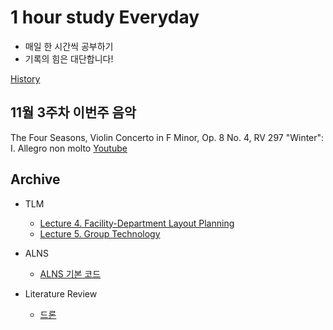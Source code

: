 # 1 hour study Everyday

- 매일 한 시간씩 공부하기
- 기록의 힘은 대단합니다!


[History](https://github.com/DonghoonKwon/oneHour_study/blob/main/history.md)

## 11월 3주차 이번주 음악

The Four Seasons, Violin Concerto in F Minor, Op. 8 No. 4, RV 297 "Winter": I. Allegro non molto
[Youtube](https://youtu.be/A1bFIH7I8Do?si=gqOprNKHdlpk2Rih)


## Archive

- TLM
    - [Lecture 4. Facility-Department Layout Planning](https://github.com/DonghoonKwon/oneHour_study/blob/main/TLM/TLM-lecture4-23R2.md)
    - [Lecture 5. Group Technology](https://github.com/DonghoonKwon/oneHour_study/blob/main/TLM/TLM-lecture5-23R2.md)

- ALNS
    - [ALNS 기본 코드](https://github.com/N-Wouda/ALNS)

- Literature Review
    - [드론](https://github.com/DonghoonKwon/oneHour_study/blob/main/Literature%20review/001_drone.md)